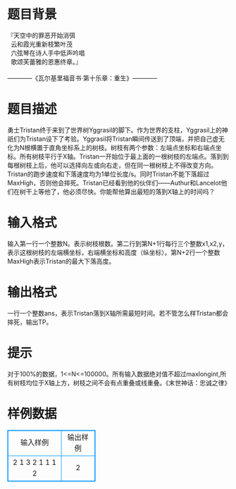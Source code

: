 # 

 
 # 题目背景 
『天空中的罪恶开始消弭<BR>&nbsp;&nbsp;云和霞光重新枝繁叶茂<BR>&nbsp;&nbsp;六弦琴在诗人手中低声吟唱<BR>&nbsp;&nbsp;歌颂芙蕾雅的恩惠终章。』<BR><BR>————《瓦尔基里福音书·第十乐章：重生》———— 

 
 # 题目描述 
勇士Tristan终于来到了世界树Yggrasil的脚下。作为世界的支柱，Yggrasil上的神祇们为Tristan设下了考验。Yggrasil将Tristan瞬间传送到了顶端，并把自己虚无化为N根横置于直角坐标系上的树枝。树枝有两个参数：左端点坐标和右端点坐标。所有树枝平行于X轴。Tristan一开始位于最上面的一根树枝的左端点。落到到每根树枝上后，他可以选择向左或向右走，但在同一根树枝上不得改变方向。Tristan的跑步速度和下落速度均为1单位长度/s。同时Tristan不能下落超过MaxHigh，否则他会摔死。Tristan已经看到他的伙伴们——Authur和Lancelot他们在树干上等他了，他必须尽快。你能帮他算出最短的落到X轴上的时间吗？ 

 
 # 输入格式 
输入第一行一个整数N。表示树枝根数。第二行到第N+1行每行三个整数x1,x2,y，表示这根树枝的左端横坐标，右端横坐标和高度（纵坐标）。第N+2行一个整数MaxHigh表示Tristan的最大下落高度。 

 
 # 输出格式 
一行一个整数ans，表示Tristan落到X轴所需最短时间。若不管怎么样Tristan都会摔死，输出TP。 

 
 # 提示 
对于100%的数据，1&lt;=N&lt;=100000。所有输入数据绝对值不超过maxlongint,所有树枝均位于X轴上方，树枝之间不会有点重叠或线重叠。《末世神话：忠诚之律》 
# 样例数据
<style>
        table,table tr th, table tr td { border:1px solid #0094ff; }
        table { width: 200px; min-height: 25px; line-height: 25px; text-align: center; border-collapse: collapse;}   
    </style>
<table>
	<tr>
		<td>输入样例</td>
		<td>输出样例</td>
	</tr>
<tr><td>2
1 3 2
1 1 1
2</td><td>2</td></tr></table>

